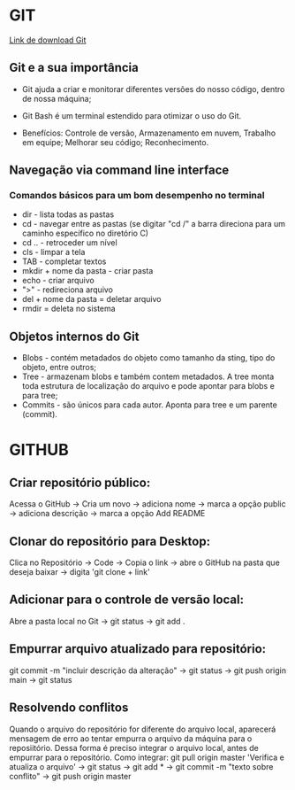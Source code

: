 # GIT

[Link de download Git](https://git-scm.com/download/win)

## Git e a sua importância

- Git ajuda a criar e monitorar diferentes versões do nosso código, dentro de nossa máquina;

- Git Bash é um terminal estendido para otimizar o uso do Git.

- Benefícios: Controle de versão, Armazenamento em nuvem, Trabalho em equipe; Melhorar seu código; Reconhecimento.

  

## Navegação via command line interface
### Comandos básicos para um bom desempenho no terminal



- dir - lista todas as pastas
- cd - navegar entre as pastas (se digitar "cd /" a barra direciona para um caminho específico no diretório C)
- cd .. - retroceder um nível
- cls - limpar a tela
- TAB - completar textos
- mkdir + nome da pasta - criar pasta
- echo - criar arquivo
- ">" - redireciona arquivo
- del + nome da pasta = deletar arquivo
- rmdir = deleta no sistema



## Objetos internos do Git

- Blobs - contém metadados do objeto como tamanho da sting, tipo do objeto, entre outros;
- Tree - armazenam blobs e também contem metadados. A tree monta toda estrutura de localização do arquivo e pode apontar para blobs e para tree;
- Commits - são únicos para cada autor. Aponta para tree e um parente (commit).



# GITHUB



## Criar repositório público:
Acessa o GitHub -> Cria um novo -> adiciona nome -> marca a opção public -> adiciona descrição -> marca a opção Add README

## Clonar do repositório para Desktop:
Clica no Repositório -> Code -> Copia o link -> abre o GitHub na pasta que deseja baixar -> digita 'git clone + link'

## Adicionar para o controle de versão local:
Abre a pasta local no Git -> git status -> git add .

## Empurrar arquivo atualizado para repositório:
git commit -m "incluir descrição da alteração" -> git status -> git push origin main -> git status

## Resolvendo conflitos
Quando o arquivo do repositório for diferente do arquivo local, aparecerá mensagem de erro ao tentar empurra o arquivo da máquina para o reposiitório. Dessa forma é preciso integrar o arquivo local, antes de empurrar para o repositório.
Como integrar:
git pull origin master 'Verifica e atualiza o arquivo' ->  git status ->
git add * -> git commit -m "texto sobre conflito" -> git push origin master

